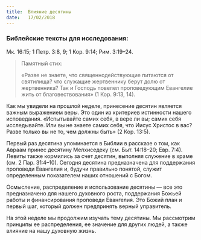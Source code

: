 ```yaml
---
title:  Влияние десятины
date:   17/02/2018
---
```


### Библейские тексты для исследования:
Мк. 16:15; 1 Петр. 3:8, 9; 1 Кор. 9:14; Рим. 3:19–24.

> <p>Памятный стих:</p>
> «Разве не знаете, что священнодействующие питаются от святилища? что служащие жертвеннику берут долю от жертвенника? Так и Господь повелел проповедующим Евангелие жить от благовествования» (1 Кор. 9:13, 14).

Как мы увидели на прошлой неделе, принесение десятин является важным выражением веры. Это один из критериев истинности нашего исповедания. «Испытывайте самих себя, в вере ли вы; самих себя исследывайте. Или вы не знаете самих себя, что Иисус Христос в вас? Разве только вы не то, чем должны быть» (2 Кор. 13:5).

Первый раз десятина упоминается в Библии в рассказе о том, как Авраам принес десятину Мелхиседеку (см. Быт. 14:18–20; Евр. 7:4). Левиты также кормились за счет десятин, выполняя служение в храме (см. 2 Пар. 31:4–10). Сегодня десятина предназначена для поддержания проповеди Евангелия и, будучи правильно понятой, служит определенным показателем наших отношений с Богом.

Осмысление, распределение и использование десятины — все это предназначено для нашего духовного роста, поддержания Божьей работы и финансирования проповеди Евангелия. Это Божий план и первый шаг, который должен предпринять верный управитель.

На этой неделе мы продолжим изучать тему десятины. Мы рассмотрим принципы ее распределения, ее значение для других людей, а также влияние на нашу духовную жизнь.